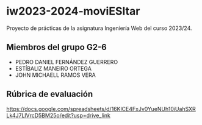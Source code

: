 # iw2023-2024-moviESItar
Proyecto de prácticas de la asignatura Ingeniería Web del curso 2023/24.

## Miembros del grupo G2-6
- PEDRO DANIEL FERNÁNDEZ GUERRERO
- ESTÍBALIZ MANEIRO ORTEGA
- JOHN MICHAELL RAMOS VERA

## Rúbrica de evaluación
https://docs.google.com/spreadsheets/d/16KlCE4FxJv0YueNUh10iUahSXRLk4J7LlVrcD5BM25o/edit?usp=drive_link
